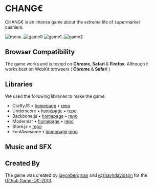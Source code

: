 # CHANG€

CHANG€ is an intense game about the extreme life of supermarket cashiers.

![menu](https://raw.github.com/RothschildGames/change/master/public/screenshots/change00.png)..![game0](https://raw.github.com/RothschildGames/change/master/public/screenshots/change01.png)
![game1](https://raw.github.com/RothschildGames/change/master/public/screenshots/change02.png)..![game2](https://raw.github.com/RothschildGames/change/master/public/screenshots/change03.png)

## Browser Compatibility
The game works and is tested on __Chrome__, __Safari__ & __Firefox__. Although it works best on WebKit browsers ( **Chrome** & __Safari__ )

## Libraries

We used the following libraries to make the game:

* CraftyJS • [homepage](http://craftyjs.com/) • [repo](https://github.com/craftyjs/Crafty) 
* Underscore • [homepage](http://underscorejs.org/) • [repo](https://github.com/documentcloud/underscore)
* Backbone.js • [homepage](http://backbonejs.org/) • [repo](https://github.com/jashkenas/backbone)
* Modernizr • [homepage](http://modernizr.com/) • [repo](https://github.com/Modernizr/Modernizr)
* Store.js • [repo](https://github.com/marcuswestin/store.js)
* FontAwesome • [homepage](http://fontawesome.io/) [repo](https://github.com/FortAwesome/Font-Awesome)

## Music and SFX


## Created By
The game was created by [@yonbergman](https://twitter.com/yonbergman) and [@shayhdavidson](https://twitter.com/shayhdavidson) for the [Github Game-Off-2013](https://github.com/github/game-off-2013).
